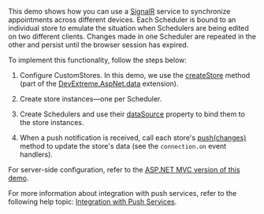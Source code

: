This demo shows how you can use a <a href="https://dotnet.microsoft.com/apps/aspnet/signalr" target="blank">SignalR</a> service to synchronize appointments across different devices. Each Scheduler is bound to an individual store to emulate the situation when Schedulers are being edited on two different clients. Changes made in one Scheduler are repeated in the other and persist until the browser session has expired.

To implement this functionality, follow the steps below:

1. Configure CustomStores. In this demo, we use the <a href="https://github.com/DevExpress/DevExtreme.AspNet.Data/blob/master/docs/client-side-with-jquery.md#api-reference" target="_blank">createStore</a> method (part of the <a href="https://github.com/DevExpress/DevExtreme.AspNet.Data" target="_blank">DevExtreme.AspNet.data</a> extension).

1. Create store instances&mdash;one per Scheduler.

1. Create Schedulers and use their [dataSource](/Documentation/ApiReference/UI_Components/dxScheduler/Configuration/#dataSource) property to bind them to the store instances.

1. When a push notification is received, call each store's [push(changes)](/Documentation/ApiReference/Data_Layer/CustomStore/Methods/#pushchanges) method to update the store's data (see the `connection.on` event handlers).

For server-side configuration, refer to the [ASP.NET MVC version of this demo](/Demos/WidgetsGallery/Demo/Scheduler/SignalRService/Mvc/Light/).

For more information about integration with push services, refer to the following help topic: [Integration with Push Services](/Documentation/Guide/Data_Binding/Data_Layer/#Data_Modification/Integration_with_Push_Services).
